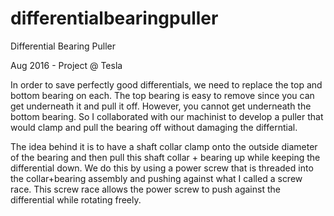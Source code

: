 # differentialbearingpuller
Differential Bearing Puller

Aug 2016 - Project @ Tesla

In order to save perfectly good differentials, we need to replace the top and bottom bearing on each. The top bearing is easy to remove 
since you can get underneath it and pull it off. However, you cannot get underneath the bottom bearing. So I collaborated with
our machinist to develop a puller that would clamp and pull the bearing off without damaging the differntial. 

The idea behind it is to have a shaft collar clamp onto the outside diameter of the bearing and then pull this shaft collar + bearing up
while keeping the differential down. We do this by using a power screw that is threaded into the collar+bearing assembly and pushing
against what I called a screw race. This screw race allows the power screw to push against the differential while rotating freely. 
